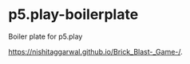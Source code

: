 # p5.play-boilerplate
Boiler plate for p5.play


https://nishitaggarwal.github.io/Brick_Blast-_Game-/.
